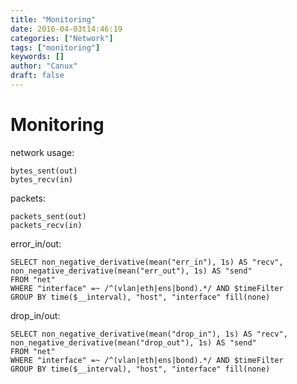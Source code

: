 ```yaml
---
title: "Monitoring"
date: 2016-04-03t14:46:19
categories: ["Network"]
tags: ["monitoring"]
keywords: []
author: "Canux"
draft: false
---
```


# Monitoring

network usage:

    bytes_sent(out)
    bytes_recv(in)

packets:

    packets_sent(out)
    packets_recv(in)

error_in/out:

    SELECT non_negative_derivative(mean("err_in"), 1s) AS "recv", non_negative_derivative(mean("err_out"), 1s) AS "send"
    FROM "net"
    WHERE "interface" =~ /^(vlan|eth|ens|bond).*/ AND $timeFilter
    GROUP BY time($__interval), "host", "interface" fill(none)

drop_in/out:

    SELECT non_negative_derivative(mean("drop_in"), 1s) AS "recv", non_negative_derivative(mean("drop_out"), 1s) AS "send"
    FROM "net"
    WHERE "interface" =~ /^(vlan|eth|ens|bond).*/ AND $timeFilter
    GROUP BY time($__interval), "host", "interface" fill(none)

